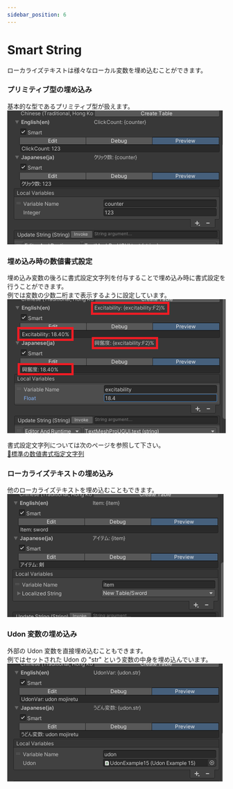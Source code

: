 ```yaml
---
sidebar_position: 6
---
```


# Smart String

ローカライズテキストは様々なローカル変数を埋め込むことができます。

### プリミティブ型の埋め込み

基本的な型であるプリミティブ型が扱えます。  
![](img/smart-string-01.png)

### 埋め込み時の数値書式設定

埋め込み変数の後ろに書式設定文字列を付与することで埋め込み時に書式設定を行うことができます。  
例では変数の少数二桁まで表示するように設定しています。  
![](img/smart-string-02.png)

書式設定文字列については次のページを参照して下さい。  
[🔗標準の数値書式指定文字列](https://learn.microsoft.com/ja-jp/dotnet/standard/base-types/standard-numeric-format-strings)

### ローカライズテキストの埋め込み

他のローカライズテキストを埋め込むこともできます。  
![](img/smart-string-04.png)

### Udon 変数の埋め込み

外部の Udon 変数を直接埋め込むこともできます。  
例ではセットされた Udon の "str" という変数の中身を埋め込んでいます。  
![](img/smart-string-03.png)
